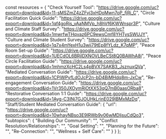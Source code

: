 const resources = {
  "Check Yourself Tool": "https://drive.google.com/uc?export=download&id=11-sMSZmZ4zZFvj3xHDoMwn7oP_fjRj_C",
  "Circle Facilitation Quick Guide": "https://drive.google.com/uc?export=download&id=1qf4goRjs_vAaNMVp_h8hVf6KWWnspr3P",
  "Culture and Climate Staff Survey": "https://drive.google.com/uc?export=download&id=1mwrfwTHqvaz6PC9ewsCmf8YHTysSWUJY",
  "Culture and Climate Student Survey": "https://drive.google.com/uc?export=download&id=1q7x4mYexH1u3wii79tEp8fYLdz_K7qMP",
  "Peace Room Set-up Guide": "https://drive.google.com/uc?export=download&id=1UECdOL6BRjlDXNOVLBeCSt8Q0BAWhA8i",
  "Peace Circle Facilitation Guide": "https://drive.google.com/uc?export=download&id=1mhmzXcHC2Ls4pBVX7SAKB3_JsznuxQVa",
  "Mediated Conversation Guide": "https://drive.google.com/uc?export=download&id=1CPiWPyfLdOJcP2n-bD4BiMHdq8m-JxCw",
  "Re-engagement Conversation Guide": "https://drive.google.com/uc?export=download&id=1Vr350JXOymRjOtXX53qQ7mB0aasORba8",
  "Restorative Conversation 1:1 Guide": "https://drive.google.com/uc?export=download&id=1Ayg-C3INj7GJOUHkLrinE029IBMxMzDq",
  "Staff/Student Mediated Conversation Guide": {
    "url": "https://drive.google.com/uc?export=download&id=10whayNBso3E9lRWb9v06wMDljsuCdQo3",
    "subtopics": {
      "Building Our Community": "",
      "Conflict Resolution/Relationships": "",
      "Goal Setting": "",
      "Planning for the Future": "",
      "Re-Connection": "",
      "Wellness + Self Care": ""
    }
  }
};
